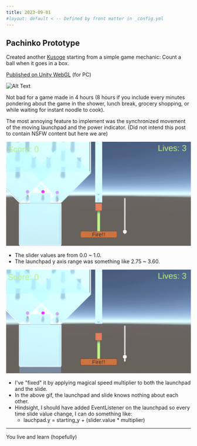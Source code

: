 ```yaml
---
title: 2023-09-01
#layout: default < -- Defined by front matter in _config.yml
---
```


## Pachinko Prototype

Created another [Kusoge](https://en.wikipedia.org/wiki/Kusoge) starting from a simple game mechanic: Count a ball when it goes in a box.

[Published on Unity WebGL](https://play.unity.com/mg/other/webgl_build-198) (for PC)
 
![Alt Text](\asset\recording\2023_09\basic_gameplay.gif)

Not bad for a game made in 4 hours (8 hours if you include every minutes pondering about the game in the shower, lunch break, grocery shopping, or while waiting for instant noodle to cook).

The most annoying feature to implement was the synchronized movement of the moving launchpad and the power indicator.
(Did not intend this post to contain NSFW content but here we are)
 
![Alt Text](\asset\recording\2023_09\sync_issue_before.gif)

- The slider values are from 0.0 ~ 1.0.
- The launchpad y axis range was something like 2.75 ~ 3.60.

![Alt Text](\asset\recording\2023_09\sync_issue_after.gif)

- I've "fixed" it by applying magical speed multiplier to both the launchpad and the slide.
- In the above gif, the launchpad and slide knows nothing about each other.
- Hindsight, I should have added EventListener on the launchpad so every time slide value change, I can do something like:
	- lauchpad.y = starting_y + (slider.value * multiplier)

--------
You live and learn (hopefully)